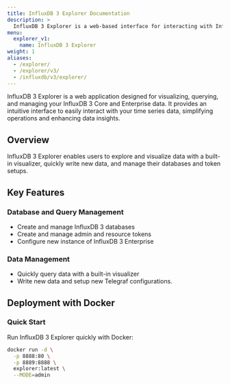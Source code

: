 ```yaml
---
title: InfluxDB 3 Explorer Documentation
description: >
  InfluxDB 3 Explorer is a web-based interface for interacting with InfluxDB 3 Core and Enterprise. Visualize, query, and manage your time series data efficiently.
menu:
  explorer_v1:
    name: InfluxDB 3 Explorer
weight: 1
aliases:
  - /explorer/
  - /explorer/v3/
  - /influxdb/v3/explorer/
---
```


InfluxDB 3 Explorer is a web application designed for visualizing, querying, and managing your InfluxDB 3 Core and Enterprise data. It provides an intuitive interface to easily interact with your time series data, simplifying operations and enhancing data insights.

## Overview

InfluxDB 3 Explorer enables users to explore and visualize data with a built-in visualizer, quickly write new data, and manage their databases and token setups.

## Key Features

### Database and Query Management

- Create and manage InfluxDB 3 databases
- Create and manage admin and resource tokens
- Configure new instance of InfluxDB 3 Enterprise

### Data Management

- Quickly query data with a built-in visualizer
- Write new data and setup new Telegraf configurations.

## Deployment with Docker

### Quick Start

Run InfluxDB 3 Explorer quickly with Docker:

```sh
docker run -d \
  -p 8888:80 \
  -p 8889:8888 \
  explorer:latest \
  --MODE=admin
